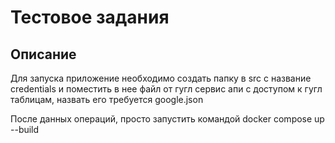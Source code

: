 # Тестовое задания

## Описание
Для запуска приложение необходимо создать папку в src c название credentials
и поместить в нее файл от гугл сервис апи с доступом к гугл таблицам, назвать его требуется google.json

После данных операций, просто запустить командой docker compose up --build
